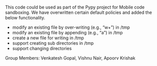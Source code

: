 This code could be used as part of the Pypy project for Mobile code sandboxing.
We have overwritten certain default policies and added the below functionality.

* modify an existing file by over-writing (e.g., “w+”) in /tmp
* modify an existing file by appending (e.g., “a”) in /tmp
* create a new file for writing in /tmp
* support creating sub directories in /tmp
* support changing directories

Group Members: Venkatesh Gopal, Vishnu Nair, Apoorv Krishak
